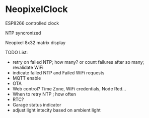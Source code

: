 # NeopixelClock
ESP8266 controlled clock

NTP syncronized

Neopixel 8x32 matrix display

TODO List:
 - retry on failed NTP; how many? or count failures after so many; revalidate WiFi
 - indicate failed NTP and Failed WiFi requests
 - MQTT enable
 - OTA
 - Web control? Time Zone, WiFi credentials, Node Red...
 - When to retry NTP ; how often
 - RTC?
 - Garage status indicator
 - adjust light intecity based on ambient light
